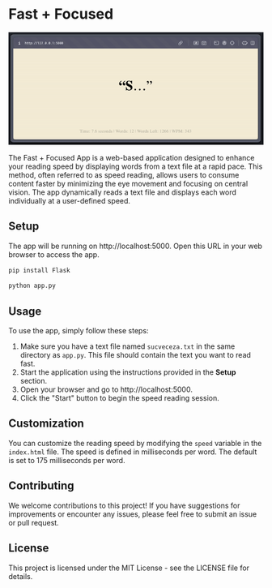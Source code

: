 # Fast + Focused 

![](assets/demo.gif)

The Fast + Focused App is a web-based application designed to enhance your reading speed by displaying words from a text file at a rapid pace. This method, often referred to as speed reading, allows users to consume content faster by minimizing the eye movement and focusing on central vision. The app dynamically reads a text file and displays each word individually at a user-defined speed.

## Setup

The app will be running on http://localhost:5000. Open this URL in your web browser to access the app.

```bash
pip install Flask
```

```bash
python app.py
```

## Usage

To use the app, simply follow these steps:

1. Make sure you have a text file named `sucveceza.txt` in the same directory as `app.py`. This file should contain the text you want to read fast.
2. Start the application using the instructions provided in the **Setup** section.
3. Open your browser and go to http://localhost:5000.
4. Click the "Start" button to begin the speed reading session.

## Customization

You can customize the reading speed by modifying the `speed` variable in the `index.html` file. The speed is defined in milliseconds per word. The default is set to 175 milliseconds per word.

## Contributing

We welcome contributions to this project! If you have suggestions for improvements or encounter any issues, please feel free to submit an issue or pull request.

## License

This project is licensed under the MIT License - see the LICENSE file for details.